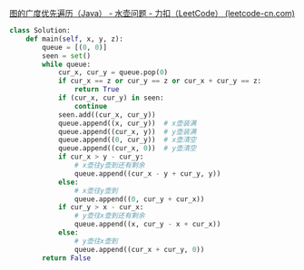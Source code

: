 [图的广度优先遍历（Java） - 水壶问题 - 力扣（LeetCode） (leetcode-cn.com)](https://leetcode-cn.com/problems/water-and-jug-problem/solution/tu-de-yan-du-you-xian-bian-li-by-liweiwei1419/)

```python
class Solution:
    def main(self, x, y, z):
        queue = [(0, 0)]
        seen = set()
        while queue:
            cur_x, cur_y = queue.pop(0)
            if cur_x == z or cur_y == z or cur_x + cur_y == z:
                return True
            if (cur_x, cur_y) in seen:
                continue
            seen.add((cur_x, cur_y))
            queue.append((x, cur_y))  # x壶装满
            queue.append((cur_x, y))  # y壶装满
            queue.append((0, cur_y))  # x壶清空
            queue.append((cur_x, 0))  # y壶清空
            if cur_x > y - cur_y:
                # x壶往y壶到还有剩余
                queue.append((cur_x - y + cur_y, y))
            else:
                # x壶往y壶到
                queue.append((0, cur_y + cur_x))
            if cur_y > x - cur_x:
                # y壶往x壶到还有剩余
                queue.append((x, cur_y - x + cur_x))
            else:
                # y壶往x壶到
                queue.append((cur_x + cur_y, 0))
        return False
